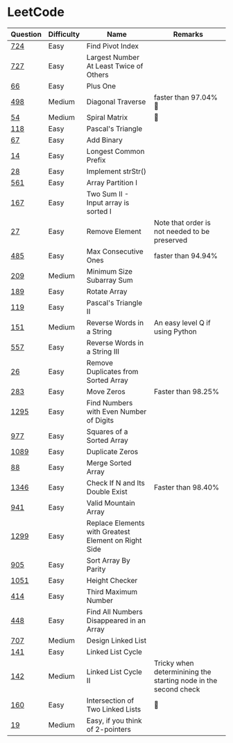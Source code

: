 # LeetCode

| Question                                                                                    | Difficulty | Name                                                 | Remarks                                                         |
| ------------------------------------------------------------------------------------------- | ---------- | ---------------------------------------------------- | --------------------------------------------------------------- |
| [724](https://leetcode.com/problems/find-pivot-index/)                                      | Easy       | Find Pivot Index                                     |                                                                 |
| [727](https://leetcode.com/problems/largest-number-at-least-twice-of-others/solution/)      | Easy       | Largest Number At Least Twice of Others              |                                                                 |
| [66](https://leetcode.com/problems/plus-one/)                                               | Easy       | Plus One                                             |                                                                 |
| [498](https://leetcode.com/problems/diagonal-traverse/)                                     | Medium     | Diagonal Traverse                                    | faster than 97.04% 🔁                                            |
| [54](https://leetcode.com/problems/spiral-matrix/)                                          | Medium     | Spiral Matrix                                        | 🔁                                                               |
| [118](https://leetcode.com/problems/pascals-triangle/)                                      | Easy       | Pascal's Triangle                                    |                                                                 |
| [67](https://leetcode.com/problems/add-binary/)                                             | Easy       | Add Binary                                           |                                                                 |
| [14](https://leetcode.com/problems/longest-common-prefix/)                                  | Easy       | Longest Common Prefix                                |                                                                 |
| [28](https://leetcode.com/problems/implement-strstr/)                                       | Easy       | Implement strStr()                                   |                                                                 |
| [561](https://leetcode.com/problems/array-partition-i/)                                     | Easy       | Array Partition I                                    |                                                                 |
| [167](https://leetcode.com/problems/two-sum-ii-input-array-is-sorted/)                      | Easy       | Two Sum II - Input array is sorted I                 |                                                                 |
| [27](https://leetcode.com/problems/remove-element/)                                         | Easy       | Remove Element                                       | Note that order is not needed to be preserved                   |
| [485](https://leetcode.com/problems/max-consecutive-ones/)                                  | Easy       | Max Consecutive Ones                                 | faster than 94.94%                                              |
| [209](https://leetcode.com/problems/minimum-size-subarray-sum/)                             | Medium     | Minimum Size Subarray Sum                            |                                                                 |
| [189](https://leetcode.com/problems/rotate-array/)                                          | Easy       | Rotate Array                                         |                                                                 |
| [119](https://leetcode.com/problems/pascals-triangle-ii/)                                   | Easy       | Pascal's Triangle II                                 |                                                                 |
| [151](https://leetcode.com/problems/reverse-words-in-a-string/)                             | Medium     | Reverse Words in a String                            | An easy level Q if using Python                                 |
| [557](https://leetcode.com/problems/reverse-words-in-a-string-iii/)                         | Easy       | Reverse Words in a String III                        |                                                                 |
| [26](https://leetcode.com/problems/remove-duplicates-from-sorted-array/)                    | Easy       | Remove Duplicates from Sorted Array                  |                                                                 |
| [283](https://leetcode.com/problems/move-zeroes/)                                           | Easy       | Move Zeros                                           | Faster than 98.25%                                              |
| [1295](https://leetcode.com/problems/find-numbers-with-even-number-of-digits/)              | Easy       | Find Numbers with Even Number of Digits              |                                                                 |
| [977](https://leetcode.com/problems/squares-of-a-sorted-array/)                             | Easy       | Squares of a Sorted Array                            |                                                                 |
| [1089](https://leetcode.com/problems/duplicate-zeros/)                                      | Easy       | Duplicate Zeros                                      |                                                                 |
| [88](https://leetcode.com/problems/merge-sorted-array/)                                     | Easy       | Merge Sorted Array                                   |                                                                 |
| [1346](https://leetcode.com/problems/check-if-n-and-its-double-exist/)                      | Easy       | Check If N and Its Double Exist                      | Faster than 98.40%                                              |
| [941](https://leetcode.com/problems/valid-mountain-array/)                                  | Easy       | Valid Mountain Array                                 |                                                                 |
| [1299](https://leetcode.com/problems/replace-elements-with-greatest-element-on-right-side/) | Easy       | Replace Elements with Greatest Element on Right Side |                                                                 |
| [905](https://leetcode.com/problems/sort-array-by-parity/)                                  | Easy       | Sort Array By Parity                                 |                                                                 |
| [1051](https://leetcode.com/problems/height-checker/)                                       | Easy       | Height Checker                                       |                                                                 |
| [414](https://leetcode.com/problems/third-maximum-number/)                                  | Easy       | Third Maximum Number                                 |                                                                 |
| [448](https://leetcode.com/problems/find-all-numbers-disappeared-in-an-array/)              | Easy       | Find All Numbers Disappeared in an Array             |                                                                 |
| [707](https://leetcode.com/problems/design-linked-list/)                                    | Medium     | Design Linked List                                   |                                                                 |
| [141](https://leetcode.com/problems/linked-list-cycle/)                                     | Easy       | Linked List Cycle                                    |                                                                 |
| [142](https://leetcode.com/problems/linked-list-cycle-ii/)                                  | Medium     | Linked List Cycle II                                 | Tricky when determinining the starting node in the second check |
| [160](https://leetcode.com/problems/intersection-of-two-linked-lists/)                      | Easy       | Intersection of Two Linked Lists                     | 🔁                                                               |
| [19](https://leetcode.com/problems/remove-nth-node-from-end-of-list/)                       | Medium     | Easy, if you think of 2-pointers                     |                                                                 |
